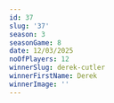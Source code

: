 ```yaml
---
id: 37
slug: '37'
season: 3
seasonGame: 8
date: 12/03/2025
noOfPlayers: 12
winnerSlug: derek-cutler
winnerFirstName: Derek
winnerImage: ''
---
```

